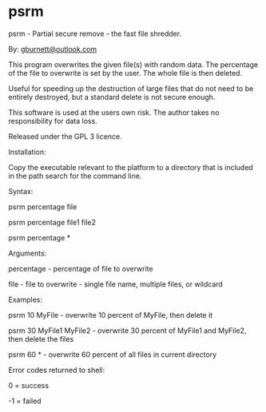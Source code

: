 # psrm

psrm - Partial secure remove - the fast file shredder.

By: gburnett@outlook.com

This program overwrites the given file(s) with random data. The percentage of the file to overwrite is set by the user. The whole file is then deleted.

Useful for speeding up the destruction of large files that do not need to be entirely destroyed, but a standard delete is not secure enough.

This software is used at the users own risk.
The author takes no responsibility for data loss.

Released under the GPL 3 licence.

Installation:

Copy the executable relevant to the platform to a directory that is included in the path search for the command line.

Syntax:

psrm percentage file

psrm percentage file1 file2

psrm percentage *

Arguments:

percentage - percentage of file to overwrite

file - file to overwrite - single file name, multiple files, or wildcard
	
Examples:

psrm 10 MyFile - overwrite 10 percent of MyFile, then delete it

psrm 30 MyFile1 MyFile2 - overwrite 30 percent of MyFile1 and MyFile2, then delete the files

psrm 60 * - overwrite 60 percent of all files in current directory

Error codes returned to shell:

0  = success

-1 = failed
